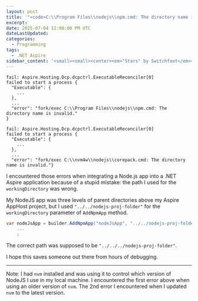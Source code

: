 ```yaml
---
layout: post
title: '"<code>C:\\Program Files\\nodejs\\npm.cmd: The directory name is invalid.</code>" Error when integrating a Node.js app into a .NET Aspire application'
excerpt: 
date: 2025-07-04 12:00:00 PM UTC
dateLastUpdated:
categories:
  - Programming
tags: 
  - .NET Aspire
sidebar_content: '<small><small><center><em>"Stars" by Switchfoot</em></center></small></small> <iframe width="100%" src="https://www.youtube.com/embed/d473jZKjhvQ?si=WdGf_aZ1WeIcRt--" title="YouTube video player" frameborder="0" allow="accelerometer; autoplay; clipboard-write; encrypted-media; gyroscope; picture-in-picture; web-share" referrerpolicy="strict-origin-when-cross-origin" allowfullscreen></iframe> <br/> <small><small><center><em><a href="https://leanpub.com/dotnet-aspire-made-easy">".NET Aspire Made Easy" on Leanpub</a> by Fiodar Sazanavets</em></center></small></small><a href="https://leanpub.com/dotnet-aspire-made-easy"><center><img src="https://d2sofvawe08yqg.cloudfront.net/dotnet-aspire-made-easy/s_hero2x?1725217242" style="max-width: 60%" /></center></a> <br/> <small><small><center><em><a href="https://www.manning.com/books/dotnet-aspire-made-easy">".NET Aspire Made Easy" on Manning Publications</a> by Fiodar Sazanavets</em></center></small></small><a href="https://www.manning.com/books/dotnet-aspire-made-easy"><center><img src="https://images.manning.com/360/480/resize/book/c/70b90fa-6b19-4c3b-bc4b-86addbb6b84d/Sazanavets2-MEAP-HI.png" style="max-width: 60%" /></center></a>'
---
```


```
fail: Aspire.Hosting.Dcp.dcpctrl.ExecutableReconciler[0]
failed to start a process {
  "Executable": {
    ...
  }, 
  ...
  "error": "fork/exec C:\\Program Files\\nodejs\\npm.cmd: The directory name is invalid."
}
```

```
fail: Aspire.Hosting.Dcp.dcpctrl.ExecutableReconciler[0]
failed to start a process {
  "Executable": {
    ...
  }, 
  ...
  "error": "fork/exec C:\\nvm4w\\nodejs\\corepack.cmd: The directory name is invalid."}
```

I encountered those errors when integrating a Node.js app into a .NET Aspire application because of a stupid mistake: the path I used for the `workingDirectory` was wrong.

My NodeJS app was three levels of parent directories above my Aspire AppHost project, but I used `"../../nodejs-proj-folder"` for the `workingDirectory` parameter of `AddNpmApp` method.

``` csharp
var nodeJsApp = builder.AddNpmApp("nodeJsApp", "../../nodejs-proj-folder", "start:dev")
    ...
    ;
```

The correct path was supposed to be `"../../../nodejs-proj-folder"`.

I hope this saves someone out there from hours of debugging.

---

Note: I had `nvm` installed and was using it to control which version of NodeJS I use in my local machine. I encountered the first error above when using an older version of `nvm`. The 2nd error I encountered when I updated `nvm` to the latest version.
